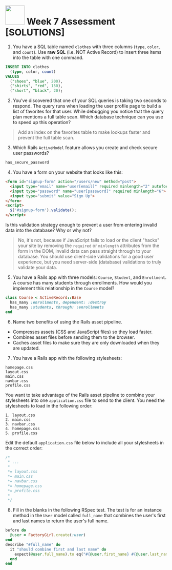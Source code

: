 # <img src="https://cloud.githubusercontent.com/assets/7833470/10899314/63829980-8188-11e5-8cdd-4ded5bcb6e36.png" height="60"> Week 7 Assessment [SOLUTIONS]

1. You have a SQL table named `clothes` with three columns (`type`, `color`, and `count`). Use **raw SQL** (i.e. NOT Active Record) to insert three items into the table with one command.

  ```SQL
  INSERT INTO clothes
    (type, color, count)
  VALUES
    ("shoes", "blue", 200),
    ("shirts", "red", 150),
    ("short", "black", 20);
  ```

2. You've discovered that one of your SQL queries is taking two seconds to respond. The query runs when loading the user profile page to build a list of favorites for that user. While debugging you notice that the query plan mentions a full table scan. Which database technique can you use to speed up this operation?

  > Add an index on the favorites table to make lookups faster and prevent the full table scan.

3. Which Rails `ActiveModel` feature allows you create and check secure user passwords?

  ```ruby
  has_secure_password
  ```

4. You have a form on your website that looks like this:

  ```html
  <form id="signup-form" action="/users/new" method="post">
    <input type="email" name="user[email]" required minlength="2" autofocus>
    <input type="password" name="user[password]" required minlength="6">
    <input type="submit" value="Sign Up">
  </form>
  <script>
    $('#signup-form').validate();
  </script>
  ```

  Is this validation strategy enough to prevent a user from entering invalid data into the database? Why or why not?

  > No, it's not, because if JavaScript fails to load or the client "hacks" your site by removing the `required` or `minlength` attributes from the form in the DOM, invalid data can pass straight through to your database. You should use client-side validations for a good user experience, but you need server-side (database) validations to truly validate your data.

5. You have a Rails app with three models: `Course`, `Student`, and `Enrollment`. A course has many students through enrollments. How would you implement this relationship in the `Course` model?

  ```ruby
  class Course < ActiveRecord::Base
    has_many :enrollments, dependent: :destroy
    has_many :students, through: :enrollments
  end
  ```

6. Name two benefits of using the Rails asset pipeline.

  * Compresses assets (CSS and JavaScript files) so they load faster.
  * Combines asset files before sending them to the browser.
  * Caches asset files to make sure they are only downloaded when they are updated.

7. You have a Rails app with the following stylesheets:

  ```
  homepage.css
  layout.css
  main.css
  navbar.css
  profile.css
  ```

  You want to take advantage of the Rails asset pipeline to combine your stylesheets into one `application.css` file to send to the client. You need the stylesheets to load in the following order:

  ```
  1. layout.css
  2. main.css
  3. navbar.css
  4. homepage.css
  5. profile.css
  ```

  Edit the default `application.css` file below to include all your stylesheets in the correct order:

  ```css
  /*
   * ...
   *
   *= layout.css
   *= main.css
   *= navbar.css
   *= homepage.css
   *= profile.css
   *
   */
  ```

8. Fill in the blanks in the following RSpec test. The test is for an instance method in the `User` model called `full_name` that combines the user's first and last names to return the user's full name.

  ```ruby
  before do
    @user = FactoryGirl.create(:user)
  end
  describe "#full_name" do
    it "should combine first and last name" do
      expect(@user.full_name).to eq("#{@user.first_name} #{@user.last_name}")
    end
  end
  ```
